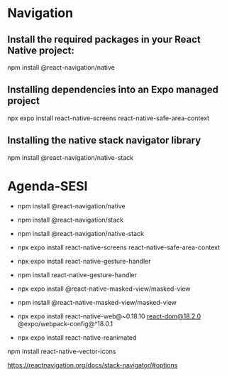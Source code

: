 # Navigation

## Install the required packages in your React Native project:
npm install @react-navigation/native

## Installing dependencies into an Expo managed project
npx expo install react-native-screens react-native-safe-area-context

## Installing the native stack navigator library
npm install @react-navigation/native-stack

# Agenda-SESI

* npm install @react-navigation/native
* npm install @react-navigation/stack
* npm install @react-navigation/native-stack
* npx expo install react-native-screens react-native-safe-area-context
* npx expo install react-native-gesture-handler
* npm install react-native-gesture-handler
* npx expo install @react-native-masked-view/masked-view
* npm install @react-native-masked-view/masked-view
* npx expo install react-native-web@~0.18.10 react-dom@18.2.0 @expo/webpack-config@^18.0.1

* npx expo install react-native-reanimated

npm install react-native-vector-icons

https://reactnavigation.org/docs/stack-navigator/#options
